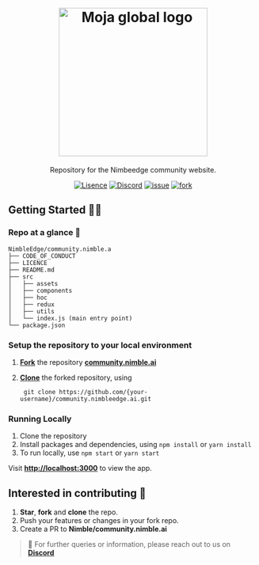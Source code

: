 <h1 align="center">
    <br>
    <img src="../src/assets/images/../../../community.nimble.ai/src/assets/images/nimble-edge.png" alt="Moja global logo" height ="auto" width="300"/>
    <br>
</h1>
<div align="center">
    <p>
    Repository for the Nimbeedge community website.
    </p>
    <p align="center">
        <a href=""><img src="https://img.shields.io/github/license/NimbleEdge/RecoEdge?style=plastic" alt="Lisence"></a>
        <a href="https://nimbleedge.ai/discord"><img src="https://img.shields.io/discord/889803721339445288?color=purple&label=Discord&style=plastic" alt="Discord"></a>
        <a href="https://github.com/NimbleEdge/community.nimbleedge.ai/issues"><img src="https://img.shields.io/github/issues/NimbleEdge/community.nimbleedge.ai?style=plastic" alt="issue" /></a>
        <a href="https://github.com/NimbleEdge/community.nimbleedge.ai"><img src="https://img.shields.io/github/forks/NimbleEdge/community.nimbleedge.ai?style=plastic" alt="fork" /></a>
    </p>
</div>


<!-- Intro -->


<!-- Quick start -->
## Getting Started  👨‍💻

### Repo at a glance 📌
```
NimbleEdge/community.nimble.a
├── CODE_OF_CONDUCT
├── LICENCE
├── README.md
├── src
│   ├── assets  
│   ├── components
│   ├── hoc
│   ├── redux
│   ├── utils
│   └── index.js (main entry point)
└── package.json
```

### Setup the repository to your local environment

1. **[Fork](https://docs.github.com/en/get-started/quickstart/fork-a-repo)** the repository **[community.nimble.ai](https://github.com/NimbleEdge/community.nimbleedge.ai)**

2. **[Clone](https://docs.github.com/en/repositories/creating-and-managing-repositories/cloning-a-repository)** the forked repository, using
   ```
    git clone https://github.com/{your-username}/community.nimbleedge.ai.git
    ```

### Running Locally

1. Clone the repository
2.  Install packages and dependencies, using ```npm install``` or ```yarn install```
3. To run locally, use ```npm start``` or ```yarn start```     

Visit **[http://localhost:3000](http:localhost:3000)** to view the app.

## Interested in contributing  🎯
1. **Star**, **fork** and **clone** the repo.
2. Push your features or changes in your fork repo.
3. Create a PR to **Nimble/community.nimble.ai**

>  💬 For further queries or information, please reach out to us on **[Discord](https://nimbleedge.ai/discord)** <br>
